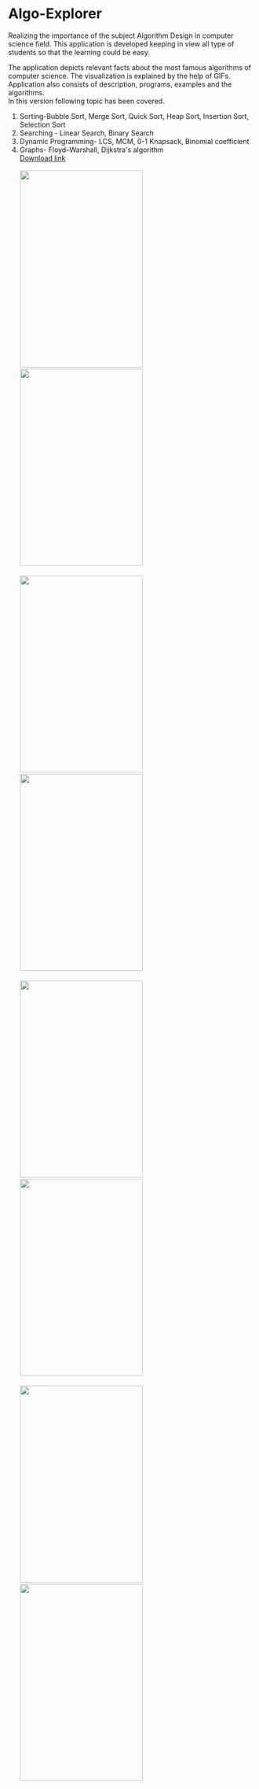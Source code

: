 # Algo-Explorer

Realizing the importance of the subject Algorithm Design in computer science field. 
This application is developed keeping in view all type of students so that the learning could be easy.

The application depicts relevant facts about the most famous algorithms of computer science. The visualization is explained by the help of GIFs. Application also consists of description, programs, examples and the algorithms. <br>In this version following topic has been covered.

1. Sorting-Bubble Sort, Merge Sort, Quick Sort, Heap Sort, Insertion Sort, Selection Sort
2. Searching - Linear Search, Binary Search
3. Dynamic Programming- LCS, MCM, 0-1 Knapsack, Binomial coefficient
4. Graphs- Floyd–Warshall, Dijkstra's algorithm<br><a href="https://play.google.com/store/apps/details?id=com.developers.algoexplorer">Download link</a><br><br>
<img src="https://cloud.githubusercontent.com/assets/12881364/22397634/1ad3c316-e59c-11e6-8c24-99b73972b578.png" width="250px" height="400px" /> &nbsp; &nbsp;&nbsp;<img src="https://cloud.githubusercontent.com/assets/12881364/22397726/30bd7cb0-e59e-11e6-9960-1415782ee6c6.png" width="250px" height="400px" /><br><br><img src="https://cloud.githubusercontent.com/assets/12881364/22397802/baa5c878-e59f-11e6-9c23-71ba2a5aa299.png" width="250px" height="400px" /> &nbsp; &nbsp;&nbsp;<img src="https://cloud.githubusercontent.com/assets/12881364/22397804/ee382bd6-e59f-11e6-8c7e-bdc504c5678d.png" width="250px" height="400px"/><br><br><img src="https://cloud.githubusercontent.com/assets/12881364/22397835/93558096-e5a0-11e6-860b-d10fab7670f9.png" width="250px" height="400px"/> &nbsp; &nbsp;&nbsp;<img src="https://cloud.githubusercontent.com/assets/12881364/22397837/977584dc-e5a0-11e6-8650-39983eab9cf8.png" width="250px" height="400px"/><br><br><img src="https://cloud.githubusercontent.com/assets/12881364/22397949/96ad4154-e5a3-11e6-93ad-888f9b9bacf8.png" width="250px" height="400px"/> &nbsp; &nbsp;&nbsp;<img src="https://cloud.githubusercontent.com/assets/12881364/22397966/de2e67ec-e5a3-11e6-8977-687accecd5ab.png" width="250px" height="400px"/> 
